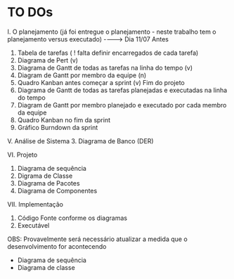 # TO DOs

I. O planejamento  (já foi entregue o planejamento - neste trabalho tem o planejamento versus executado) ----> Dia 11/07
Antes   
  1. Tabela de tarefas ( ! falta definir encarregados de cada tarefa)
  2. Diagrama de Pert (v)
  3. Diagrama de Gantt de todas as tarefas na linha do tempo (v)
  4. Diagram de Gantt por membro da equipe (n)
  5. Quadro Kanban antes começar a sprint (v)
Fim do projeto
  1. Diagrama de Gantt de todas as tarefas planejadas e executadas  na linha do tempo
  2. Diagram de Gantt por membro planejado e executado por cada membro da equipe
  3. Quadro Kanban no fim da sprint
  4. Gráfico Burndown da sprint

V. Análise de Sistema
3. Diagrama de Banco (DER)

VI. Projeto
1. Diagrama de sequência
2. Digrama de Classe
3. Diagrama de Pacotes
4. Diagrama de Componentes

VII. Implementação
1. Código Fonte conforme os diagramas
2. Executável

OBS: Provavelmente será necessário atualizar a medida que o desenvolvimento for acontecendo
* Diagrama de sequência
* Diagrama de classe



